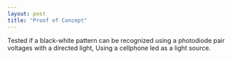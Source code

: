 ```yaml
---
layout: post
title: "Proof of Concept"
---
```


Tested if a black-white pattern can be recognized using a photodiode pair voltages 
with a directed light, Using a cellphone led as a light source.